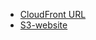 - [CloudFront URL](https://dhbxynzv7z9vp.cloudfront.net/)
- [S3-website](https://aws-task-2.s3.ap-south-1.amazonaws.com/index.html)
